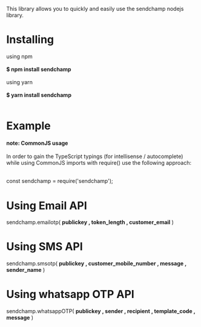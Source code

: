 This library allows you to quickly and easily use the sendchamp nodejs library.
<h1>Installing</h1>
using npm<br><br>
<b> $ npm install sendchamp</b><br><br>
using yarn<br><br>
<b> $ yarn install sendchamp</b><br><br>

<h1>Example</h1>

<h4>note: CommonJS usage</h4>

In order to gain the TypeScript typings (for intellisense / autocomplete) while using CommonJS imports with require() use the following approach:<br><br>

const sendchamp = require('sendchamp');

<h1>Using Email API</h1>
  
 sendchamp.emailotp( <b>publickey , token_length , customer_email</b> )
 
 <h1>Using SMS API</h1>
  
 sendchamp.smsotp( <b>publickey , customer_mobile_number , message , sender_name</b> )
 
  <h1>Using whatsapp OTP API</h1>
  
 sendchamp.whatsappOTP( <b>publickey , sender , recipient , template_code , message</b> )
